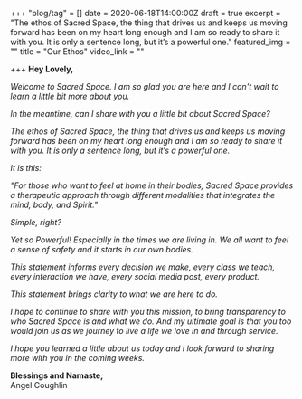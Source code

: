 +++
"blog/tag" = []
date = 2020-06-18T14:00:00Z
draft = true
excerpt = "The ethos of Sacred Space, the thing that drives us and keeps us moving forward has been on my heart long enough and I am so ready to share it with you. It is only a sentence long, but it’s a powerful one."
featured_img = ""
title = "Our Ethos"
video_link = ""

+++
**Hey Lovely,**

_Welcome to Sacred Space. I am so glad you are here and I can't wait to learn a little bit more about you._

_In the meantime, can I share with you a little bit about Sacred Space?_

_The ethos of Sacred Space, the thing that drives us and keeps us moving forward has been on my heart long enough and I am so ready to share it with you. It is only a sentence long, but it’s a powerful one._

_It is this:_

_"For those who want to feel at home in their bodies, Sacred Space provides a therapeutic approach through different modalities that integrates the mind, body, and Spirit."_

_Simple, right?_

_Yet so Powerful! Especially in the times we are living in. We all want to feel a sense of safety and it starts in our own bodies._

_This statement informs every decision we make, every class we teach, every interaction we have, every social media post, every product._

_This statement brings clarity to what we are here to do._

_I hope to continue to share with you this mission, to bring transparency to who Sacred Space is and what we do. And my ultimate goal is that you too would join us as we journey to live a life we love in and through service._

_I hope you learned a little about us today and I look forward to sharing more with you in the coming weeks._

**Blessings and Namaste,**  
Angel Coughlin